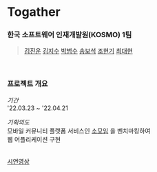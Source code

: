 # Togather

### 한국 소프트웨어 인재개발원(KOSMO) 1팀
> [김진운](https://github.com/dnjswjaghd) [김지수](https://github.com/jisu3316) [박범수](https://github.com/ParkBoom2) [송보석](https://github.com/fa7271) [조현기](https://github.com/cmkbeew) [최대현](https://github.com/DanDChoi)

<br/>

### 프로젝트 개요

_기간_ <br/>
'22.03.23 ~ '22.04.21

_기획의도_<br/>
모바일 커뮤니티 플랫폼 서비스인 [소모임](https://www.friendscube.com/) 을 벤치마킹하여<br/> 
웹 어플리케이션 구현
<br/><br/>


[시연영상](https://www.youtube.com/)




